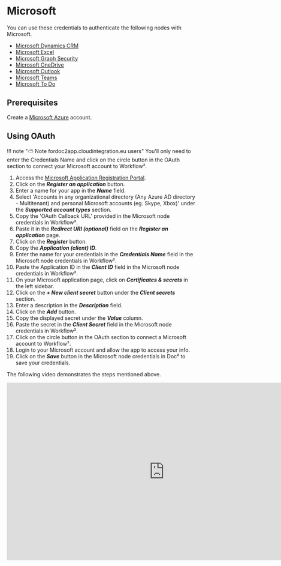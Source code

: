 # Microsoft

You can use these credentials to authenticate the following nodes with Microsoft.
- [Microsoft Dynamics CRM](/workflow/integrations/nodes/workflow-nodes-base.microsoftDynamicsCrm/)
- [Microsoft Excel](/workflow/integrations/nodes/workflow-nodes-base.microsoftExcel/)
- [Microsoft Graph Security](/workflow/integrations/nodes/workflow-nodes-base.microsoftGraphSecurity/)
- [Microsoft OneDrive](/workflow/integrations/nodes/workflow-nodes-base.microsoftOneDrive/)
- [Microsoft Outlook](/workflow/integrations/nodes/workflow-nodes-base.microsoftOutlook/)
- [Microsoft Teams](/workflow/integrations/nodes/workflow-nodes-base.microsoftTeams/)
- [Microsoft To Do](/workflow/integrations/nodes/workflow-nodes-base.microsoftToDo/)

## Prerequisites

Create a [Microsoft Azure](https://azure.microsoft.com/) account.

## Using OAuth

!!! note "⛅️ Note fordoc2app.cloudintegration.eu users"
    You'll only need to enter the Credentials Name and click on the circle button in the OAuth section to connect your Microsoft account to Workflow².


1. Access the [Microsoft Application Registration Portal](https://aka.ms/appregistrations).
2. Click on the ***Register an application*** button.
3. Enter a name for your app in the ***Name*** field.
4. Select 'Accounts in any organizational directory (Any Azure AD directory - Multitenant) and personal Microsoft accounts (eg. Skype, Xbox)' under the ***Supported account types*** section.
5. Copy the 'OAuth Callback URL' provided in the Microsoft node credentials in Workflow².
6. Paste it in the ***Redirect URI (optional)*** field on the ***Register an application*** page.
7. Click on the ***Register*** button.
8. Copy the ***Application (client) ID***.
9. Enter the name for your credentials in the ***Credentials Name*** field in the Microsoft node credentials in Workflow².
10. Paste the Application ID in the ***Client ID*** field in the Microsoft node credentials in Workflow².
11. On your Microsoft application page, click on ***Certificates & secrets*** in the left sidebar.
12. Click on the ***+ New client secret*** button under the ***Client secrets*** section.
13. Enter a description in the ***Description*** field.
14. Click on the ***Add*** button.
15. Copy the displayed secret under the ***Value*** column.
16. Paste the secret in the ***Client Secret*** field in the Microsoft node credentials in Workflow².
17. Click on the circle button in the OAuth section to connect a Microsoft account to Workflow².
18. Login to your Microsoft account and allow the app to access your info.
19. Click on the ***Save*** button in the Microsoft node credentials in Doc² to save your credentials.

The following video demonstrates the steps mentioned above.

<div class="video-container">
<iframe width="840" height="472.5" src="https://www.youtube.com/embed/aqr_PwR1Sgc" frameborder="0" allow="accelerometer; autoplay; clipboard-write; encrypted-media; gyroscope; picture-in-picture" allowfullscreen></iframe>
</div>
